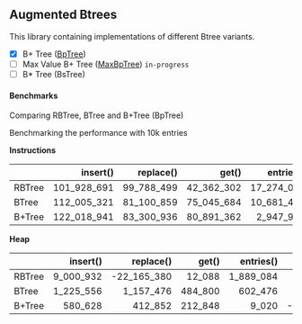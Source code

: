 ## Augmented Btrees
This library containing implementations of different Btree variants.

- [x] B+ Tree ([BpTree](./src/BpTree/lib.mo))
- [ ] Max Value B+ Tree ([MaxBpTree](./src/MaxBpTree/lib.mo)) `in-progress`
- [ ] B* Tree (BsTree) 

#### Benchmarks
Comparing RBTree, BTree and B+Tree (BpTree)
			
Benchmarking the performance with 10k entries

**Instructions**

|        |    insert() |  replace() |      get() |  entries() |    delete() |
| :----- | ----------: | ---------: | ---------: | ---------: | ----------: |
| RBTree | 101_928_691 | 99_788_499 | 42_362_302 | 17_274_007 | 147_963_852 |
| BTree  | 112_005_321 | 81_100_859 | 75_045_684 | 10_681_481 | 122_344_758 |
| B+Tree | 122_018_941 | 83_300_936 | 80_891_362 |  2_947_925 | 126_306_183 |
			

**Heap**

|        |  insert() |   replace() |   get() | entries() |    delete() |
| :----- | --------: | ----------: | ------: | --------: | ----------: |
| RBTree | 9_000_932 | -22_165_380 |  12_088 | 1_889_084 |  16_289_008 |
| BTree  | 1_225_556 |   1_157_476 | 484_800 |   602_476 |   5_609_008 |
| B+Tree |   580_628 |     412_852 | 212_848 |     9_020 | -26_647_532 |
		